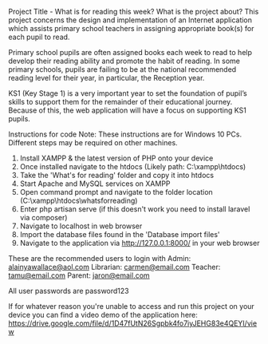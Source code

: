 Project Title - What is for reading this week?
What is the project about?
This project concerns the design and implementation of an Internet application which assists primary school teachers in assigning appropriate book(s) for each pupil to read.

Primary school pupils are often assigned books each week to read to help develop their reading ability and promote the habit of reading. In some primary schools, pupils are failing to be at the national recommended reading level for their year, in particular, the Reception year. 

KS1 (Key Stage 1) is a very important year to set the foundation of pupil’s skills to support them for the remainder of their educational journey. Because of this, the web application will have a focus on supporting KS1 pupils. 

Instructions for code
Note: These instructions are for Windows 10 PCs. Different steps may be required on other machines.
	

1. Install XAMPP & the latest version of PHP onto your device
2. Once installed navigate to the htdocs (Likely path: C:\xampp\htdocs)
3. Take the 'What's for reading' folder and copy it into htdocs
4. Start Apache and MySQL services on XAMPP
5. Open command prompt and navigate to the folder location (C:\xampp\htdocs\whatsforreading)
6. Enter php artisan serve (if this doesn't work you need to install laravel via composer)
7. Navigate to localhost in web browser
8. Import the database files found in the 'Database import files'
9. Navigate to the application via http://127.0.0.1:8000/ in your web browser

These are the recommended users to login with
Admin: alainyawallace@aol.com
Librarian: carmen@email.com
Teacher: tamu@email.com
Parent: jaron@email.com

All user passwords are password123

If for whatever reason you're unable to access and run this project on your device you can find a video demo of the application here:
https://drive.google.com/file/d/1D47fUtN26Sgpbk4fo7iyJEHG83e4QEYI/view
